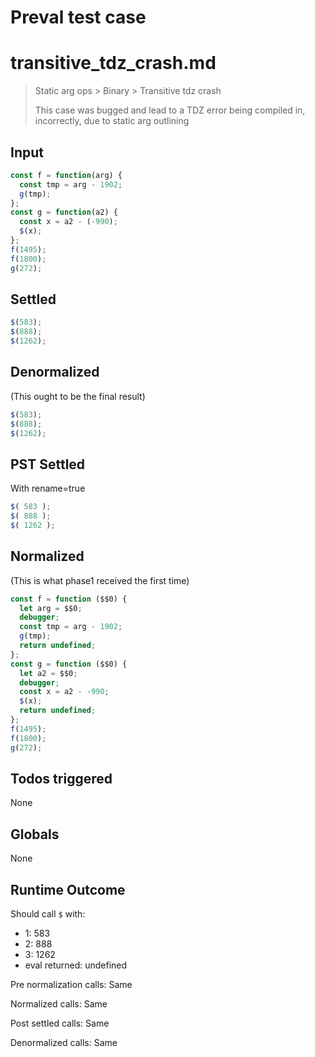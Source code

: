 # Preval test case

# transitive_tdz_crash.md

> Static arg ops > Binary > Transitive tdz crash
>
> This case was bugged and lead to a TDZ error being compiled in, incorrectly, due to static arg outlining

## Input

`````js filename=intro
const f = function(arg) {
  const tmp = arg - 1902;
  g(tmp);
};
const g = function(a2) {
  const x = a2 - (-990);
  $(x);
};
f(1495);
f(1800);
g(272);
`````


## Settled


`````js filename=intro
$(583);
$(888);
$(1262);
`````


## Denormalized
(This ought to be the final result)

`````js filename=intro
$(583);
$(888);
$(1262);
`````


## PST Settled
With rename=true

`````js filename=intro
$( 583 );
$( 888 );
$( 1262 );
`````


## Normalized
(This is what phase1 received the first time)

`````js filename=intro
const f = function ($$0) {
  let arg = $$0;
  debugger;
  const tmp = arg - 1902;
  g(tmp);
  return undefined;
};
const g = function ($$0) {
  let a2 = $$0;
  debugger;
  const x = a2 - -990;
  $(x);
  return undefined;
};
f(1495);
f(1800);
g(272);
`````


## Todos triggered


None


## Globals


None


## Runtime Outcome


Should call `$` with:
 - 1: 583
 - 2: 888
 - 3: 1262
 - eval returned: undefined

Pre normalization calls: Same

Normalized calls: Same

Post settled calls: Same

Denormalized calls: Same
